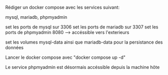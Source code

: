Rédiger un docker compose avec les services suivant:

mysql, mariadb, phpmyadmin

set les ports de mysql sur 3306
set les ports de mariadb sur 3307
set les ports de phpmyadmin 8080 --> accéssible vers l'exterieurs

set les volumes mysql-data ainsi que mariadb-data pour la persistance des données

Lancer le docker compose avec "docker compose up -d"

Le service phpmyadmin est désormais accéssible depuis la machine hôte